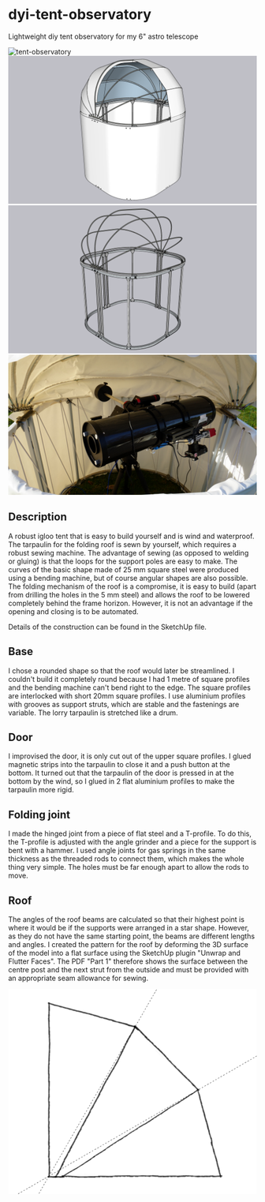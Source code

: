 # dyi-tent-observatory

Lightweight diy tent observatory for my 6" astro telescope

![tent-observatory](./img/full_closed.JPG)
![tent-observatory](./img/dyi-tent-observatory.png)
![tent-observatory](./img/dyi-tent-observatory_frame.png)
![tent-observatory](./img/closed.JPG)

## Description

A robust igloo tent that is easy to build yourself and is wind and waterproof. The tarpaulin for the folding roof is sewn by yourself, which requires a robust sewing machine. The advantage of sewing (as opposed to welding or gluing) is that the loops for the support poles are easy to make. The curves of the basic shape made of 25 mm square steel were produced using a bending machine, but of course angular shapes are also possible. The folding mechanism of the roof is a compromise, it is easy to build (apart from drilling the holes in the 5 mm steel) and allows the roof to be lowered completely behind the frame horizon. However, it is not an advantage if the opening and closing is to be automated.

Details of the construction can be found in the SketchUp file.

## Base

I chose a rounded shape so that the roof would later be streamlined. I couldn't build it completely round because I had 1 metre of square profiles and the bending machine can't bend right to the edge. The square profiles are interlocked with short 20mm square profiles. I use aluminium profiles with grooves as support struts, which are stable and the fastenings are variable. The lorry tarpaulin is stretched like a drum.

## Door

I improvised the door, it is only cut out of the upper square profiles. I glued magnetic strips into the tarpaulin to close it and a push button at the bottom. It turned out that the tarpaulin of the door is pressed in at the bottom by the wind, so I glued in 2 flat aluminium profiles to make the tarpaulin more rigid.

## Folding joint

I made the hinged joint from a piece of flat steel and a T-profile. To do this, the T-profile is adjusted with the angle grinder and a piece for the support is bent with a hammer. I used angle joints for gas springs in the same thickness as the threaded rods to connect them, which makes the whole thing very simple. The holes must be far enough apart to allow the rods to move.

## Roof

The angles of the roof beams are calculated so that their highest point is where it would be if the supports were arranged in a star shape. However, as they do not have the same starting point, the beams are different lengths and angles. I created the pattern for the roof by deforming the 3D surface of the model into a flat surface using the SketchUp plugin "Unwrap and Flutter Faces". The PDF "Part 1" therefore shows the surface between the centre post and the next strut from the outside and must be provided with an appropriate seam allowance for sewing.

![tent-observatory](./img/streben.png)
